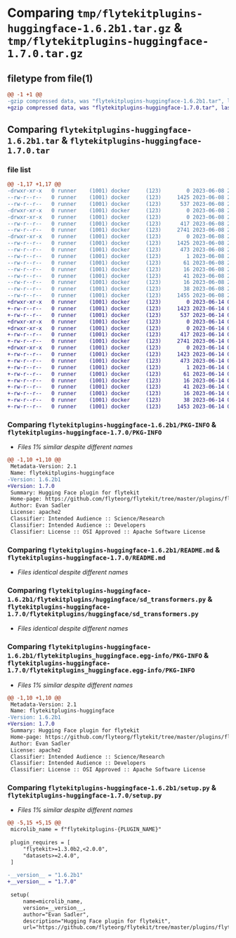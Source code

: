 # Comparing `tmp/flytekitplugins-huggingface-1.6.2b1.tar.gz` & `tmp/flytekitplugins-huggingface-1.7.0.tar.gz`

## filetype from file(1)

```diff
@@ -1 +1 @@
-gzip compressed data, was "flytekitplugins-huggingface-1.6.2b1.tar", last modified: Thu Jun  8 23:49:45 2023, max compression
+gzip compressed data, was "flytekitplugins-huggingface-1.7.0.tar", last modified: Wed Jun 14 04:33:30 2023, max compression
```

## Comparing `flytekitplugins-huggingface-1.6.2b1.tar` & `flytekitplugins-huggingface-1.7.0.tar`

### file list

```diff
@@ -1,17 +1,17 @@
-drwxr-xr-x   0 runner    (1001) docker     (123)        0 2023-06-08 23:49:45.947244 flytekitplugins-huggingface-1.6.2b1/
--rw-r--r--   0 runner    (1001) docker     (123)     1425 2023-06-08 23:49:45.947244 flytekitplugins-huggingface-1.6.2b1/PKG-INFO
--rw-r--r--   0 runner    (1001) docker     (123)      537 2023-06-08 23:49:15.000000 flytekitplugins-huggingface-1.6.2b1/README.md
-drwxr-xr-x   0 runner    (1001) docker     (123)        0 2023-06-08 23:49:45.947244 flytekitplugins-huggingface-1.6.2b1/flytekitplugins/
-drwxr-xr-x   0 runner    (1001) docker     (123)        0 2023-06-08 23:49:45.947244 flytekitplugins-huggingface-1.6.2b1/flytekitplugins/huggingface/
--rw-r--r--   0 runner    (1001) docker     (123)      417 2023-06-08 23:49:15.000000 flytekitplugins-huggingface-1.6.2b1/flytekitplugins/huggingface/__init__.py
--rw-r--r--   0 runner    (1001) docker     (123)     2741 2023-06-08 23:49:15.000000 flytekitplugins-huggingface-1.6.2b1/flytekitplugins/huggingface/sd_transformers.py
-drwxr-xr-x   0 runner    (1001) docker     (123)        0 2023-06-08 23:49:45.947244 flytekitplugins-huggingface-1.6.2b1/flytekitplugins_huggingface.egg-info/
--rw-r--r--   0 runner    (1001) docker     (123)     1425 2023-06-08 23:49:45.000000 flytekitplugins-huggingface-1.6.2b1/flytekitplugins_huggingface.egg-info/PKG-INFO
--rw-r--r--   0 runner    (1001) docker     (123)      473 2023-06-08 23:49:45.000000 flytekitplugins-huggingface-1.6.2b1/flytekitplugins_huggingface.egg-info/SOURCES.txt
--rw-r--r--   0 runner    (1001) docker     (123)        1 2023-06-08 23:49:45.000000 flytekitplugins-huggingface-1.6.2b1/flytekitplugins_huggingface.egg-info/dependency_links.txt
--rw-r--r--   0 runner    (1001) docker     (123)       61 2023-06-08 23:49:45.000000 flytekitplugins-huggingface-1.6.2b1/flytekitplugins_huggingface.egg-info/entry_points.txt
--rw-r--r--   0 runner    (1001) docker     (123)       16 2023-06-08 23:49:45.000000 flytekitplugins-huggingface-1.6.2b1/flytekitplugins_huggingface.egg-info/namespace_packages.txt
--rw-r--r--   0 runner    (1001) docker     (123)       41 2023-06-08 23:49:45.000000 flytekitplugins-huggingface-1.6.2b1/flytekitplugins_huggingface.egg-info/requires.txt
--rw-r--r--   0 runner    (1001) docker     (123)       16 2023-06-08 23:49:45.000000 flytekitplugins-huggingface-1.6.2b1/flytekitplugins_huggingface.egg-info/top_level.txt
--rw-r--r--   0 runner    (1001) docker     (123)       38 2023-06-08 23:49:45.947244 flytekitplugins-huggingface-1.6.2b1/setup.cfg
--rw-r--r--   0 runner    (1001) docker     (123)     1455 2023-06-08 23:49:38.000000 flytekitplugins-huggingface-1.6.2b1/setup.py
+drwxr-xr-x   0 runner    (1001) docker     (123)        0 2023-06-14 04:33:30.125350 flytekitplugins-huggingface-1.7.0/
+-rw-r--r--   0 runner    (1001) docker     (123)     1423 2023-06-14 04:33:30.125350 flytekitplugins-huggingface-1.7.0/PKG-INFO
+-rw-r--r--   0 runner    (1001) docker     (123)      537 2023-06-14 04:33:05.000000 flytekitplugins-huggingface-1.7.0/README.md
+drwxr-xr-x   0 runner    (1001) docker     (123)        0 2023-06-14 04:33:30.125350 flytekitplugins-huggingface-1.7.0/flytekitplugins/
+drwxr-xr-x   0 runner    (1001) docker     (123)        0 2023-06-14 04:33:30.125350 flytekitplugins-huggingface-1.7.0/flytekitplugins/huggingface/
+-rw-r--r--   0 runner    (1001) docker     (123)      417 2023-06-14 04:33:05.000000 flytekitplugins-huggingface-1.7.0/flytekitplugins/huggingface/__init__.py
+-rw-r--r--   0 runner    (1001) docker     (123)     2741 2023-06-14 04:33:05.000000 flytekitplugins-huggingface-1.7.0/flytekitplugins/huggingface/sd_transformers.py
+drwxr-xr-x   0 runner    (1001) docker     (123)        0 2023-06-14 04:33:30.125350 flytekitplugins-huggingface-1.7.0/flytekitplugins_huggingface.egg-info/
+-rw-r--r--   0 runner    (1001) docker     (123)     1423 2023-06-14 04:33:30.000000 flytekitplugins-huggingface-1.7.0/flytekitplugins_huggingface.egg-info/PKG-INFO
+-rw-r--r--   0 runner    (1001) docker     (123)      473 2023-06-14 04:33:30.000000 flytekitplugins-huggingface-1.7.0/flytekitplugins_huggingface.egg-info/SOURCES.txt
+-rw-r--r--   0 runner    (1001) docker     (123)        1 2023-06-14 04:33:30.000000 flytekitplugins-huggingface-1.7.0/flytekitplugins_huggingface.egg-info/dependency_links.txt
+-rw-r--r--   0 runner    (1001) docker     (123)       61 2023-06-14 04:33:30.000000 flytekitplugins-huggingface-1.7.0/flytekitplugins_huggingface.egg-info/entry_points.txt
+-rw-r--r--   0 runner    (1001) docker     (123)       16 2023-06-14 04:33:30.000000 flytekitplugins-huggingface-1.7.0/flytekitplugins_huggingface.egg-info/namespace_packages.txt
+-rw-r--r--   0 runner    (1001) docker     (123)       41 2023-06-14 04:33:30.000000 flytekitplugins-huggingface-1.7.0/flytekitplugins_huggingface.egg-info/requires.txt
+-rw-r--r--   0 runner    (1001) docker     (123)       16 2023-06-14 04:33:30.000000 flytekitplugins-huggingface-1.7.0/flytekitplugins_huggingface.egg-info/top_level.txt
+-rw-r--r--   0 runner    (1001) docker     (123)       38 2023-06-14 04:33:30.125350 flytekitplugins-huggingface-1.7.0/setup.cfg
+-rw-r--r--   0 runner    (1001) docker     (123)     1453 2023-06-14 04:33:24.000000 flytekitplugins-huggingface-1.7.0/setup.py
```

### Comparing `flytekitplugins-huggingface-1.6.2b1/PKG-INFO` & `flytekitplugins-huggingface-1.7.0/PKG-INFO`

 * *Files 1% similar despite different names*

```diff
@@ -1,10 +1,10 @@
 Metadata-Version: 2.1
 Name: flytekitplugins-huggingface
-Version: 1.6.2b1
+Version: 1.7.0
 Summary: Hugging Face plugin for flytekit
 Home-page: https://github.com/flyteorg/flytekit/tree/master/plugins/flytekit-huggingface
 Author: Evan Sadler
 License: apache2
 Classifier: Intended Audience :: Science/Research
 Classifier: Intended Audience :: Developers
 Classifier: License :: OSI Approved :: Apache Software License
```

### Comparing `flytekitplugins-huggingface-1.6.2b1/README.md` & `flytekitplugins-huggingface-1.7.0/README.md`

 * *Files identical despite different names*

### Comparing `flytekitplugins-huggingface-1.6.2b1/flytekitplugins/huggingface/sd_transformers.py` & `flytekitplugins-huggingface-1.7.0/flytekitplugins/huggingface/sd_transformers.py`

 * *Files identical despite different names*

### Comparing `flytekitplugins-huggingface-1.6.2b1/flytekitplugins_huggingface.egg-info/PKG-INFO` & `flytekitplugins-huggingface-1.7.0/flytekitplugins_huggingface.egg-info/PKG-INFO`

 * *Files 1% similar despite different names*

```diff
@@ -1,10 +1,10 @@
 Metadata-Version: 2.1
 Name: flytekitplugins-huggingface
-Version: 1.6.2b1
+Version: 1.7.0
 Summary: Hugging Face plugin for flytekit
 Home-page: https://github.com/flyteorg/flytekit/tree/master/plugins/flytekit-huggingface
 Author: Evan Sadler
 License: apache2
 Classifier: Intended Audience :: Science/Research
 Classifier: Intended Audience :: Developers
 Classifier: License :: OSI Approved :: Apache Software License
```

### Comparing `flytekitplugins-huggingface-1.6.2b1/setup.py` & `flytekitplugins-huggingface-1.7.0/setup.py`

 * *Files 1% similar despite different names*

```diff
@@ -5,15 +5,15 @@
 microlib_name = f"flytekitplugins-{PLUGIN_NAME}"
 
 plugin_requires = [
     "flytekit>=1.3.0b2,<2.0.0",
     "datasets>=2.4.0",
 ]
 
-__version__ = "1.6.2b1"
+__version__ = "1.7.0"
 
 setup(
     name=microlib_name,
     version=__version__,
     author="Evan Sadler",
     description="Hugging Face plugin for flytekit",
     url="https://github.com/flyteorg/flytekit/tree/master/plugins/flytekit-huggingface",
```

